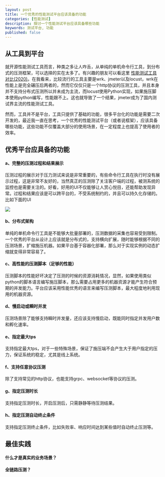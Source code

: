 ```yaml
---
layout: post
title: 一个优秀的性能测试平台应该具备的功能
categories: [性能测试]
description: 探讨一个性能测试平台应该具备哪些功能
keywords: 测试平台, 功能
published: false
---
```




## 从工具到平台

就开源性能测试工具而言，种类之多让人咋舌，从单纯的单机命令行工具，到分布式的压测框架，可以选择的实在太多了。有兴趣的朋友可以看这里 [性能测试工具对比(2020)](https://k6.io/blog/comparing-best-open-source-load-testing-tools)。在我看来，比较流行的工具主要是wrk、jmeter以及locust，wrk在性能上是完全碾压后两者的，然而它仅仅只是一个http协议的压测工具，并且本身并不支持分布式压测所以并未成为主流，而locust使用Python实现，如果施压脚本使用python编写，性能跟不上。这也就导致了一个结果，jmeter成为了国内测试界主流的性能测试工具。

然而，工具并不是平台，工具只提供了基础的功能，很多平台化的功能是需要二次开发的，最近我一直在思考，一个优秀的性能测试平台（或者说框架），应该具备哪些功能，这些功能不仅覆盖大部分的使用场景，在一定程度上也提高了使用者的效率。

## 优秀平台应具备的功能

#### a、完整的压测过程和结果展示

压测过程的展示对于压力测试来说是非常重要的，有些命令行工具在执行时没有展示过程，这是非常不友好的，当然真正的压测除了关注客户端的过程，被测系统的监控也是需要关注的。好看，好用的UI不仅能够让人赏心悦目，还能帮助发现异常。过程和结果应该是可以跨平台的，不受系统制约的，并且可以持久化存储的。比如下面的UI

![](http://bugvanisher.cn/images/static/grafana.png)

#### b、分布式架构

单纯的单机命令行工具是不能够大批量部署的，压测数据的采集也容易受到限制。一个优秀的平台从设计上应该就是分布式的，支持横向扩展，随时能够根据不同的压测场景，扩缩施压机器。如果平台基于容器化部署，那么对于实现实例的动态扩缩就变得非常容易了。

#### c、高性能的压测脚本（足够的性能）

压测脚本的性能好坏决定了压测的时候的资源消耗情况，显然，如果使用类似python的脚本语言编写施压脚本，那么需要占用更多的机器资源才能产生符合预期的并发能力。平台应该采用性能优秀的语言来编写压测脚本，最大程度地利用现用的机器资源。

#### d、慢启动或瞬时并发

压测场景除了能够支持瞬时并发量，还应该支持慢启动，既能同时指定并发用户数和孵化速率。

#### e、指定最大tps

支持指定最大tps，对于一些特殊场景，保证了施压端不会产生大于用户指定的压力，保证系统的稳定，尤其是线上系统。

#### f、支持任意协议压测

除了支持常见的http协议，也能支持grpc、websocket等协议的压测。

#### g、指定压测时长

支持指定压测时长，开启压测后，只需静静等待压测结果。

#### h、指定压测自动终止条件

支持指定压测终止条件，比如失败率、响应时间达到某些值时自动终止压测等。



## 最佳实践

#### 什么才是真实的业务场景？



#### 全链路压测？

